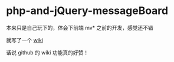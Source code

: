 # php-and-jQuery-messageBoard

本来只是自己玩下的，体会下前端 mv* 之前的开发，感觉还不错

就写了一个 [wiki](https://github.com/RryLee/php-and-jQuery-messageBoard/wiki)

话说 github 的 wiki 功能真的好赞！
